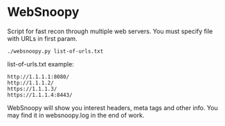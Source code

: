 # WebSnoopy

Script for fast recon through multiple web servers. You must specify file with URLs in 
first param. 

```
./websnoopy.py list-of-urls.txt
```

list-of-urls.txt example:
```
http://1.1.1.1:8080/
http://1.1.1.2/
https://1.1.1.3/
https://1.1.1.4:8443/
```

WebSnoopy will show you interest headers, meta tags and other info. You may find it in 
websnoopy.log in the end of work.
